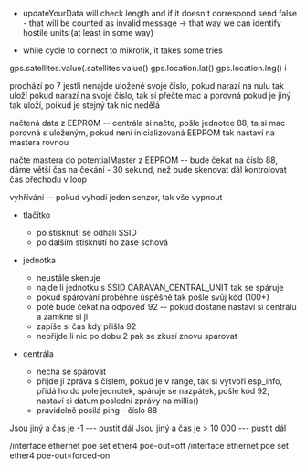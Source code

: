 + updateYourData will check length and if it doesn't correspond send false - that will be counted as invalid message -> that way we can identify hostile units (at least in some way)

+ while cycle to connect to mikrotik, it takes some tries

gps.satellites.value(.satellites.value()
gps.location.lat()
gps.location.lng()
i

prochází po 7 jestli nenajde uložené svoje číslo,
pokud narazí na nulu tak uloží
pokud narazí na svoje číslo, tak si přečte mac a porovná
	pokud je jiný tak uloží, poikud je stejný tak nic nedělá


načtená data z EEPROM -- centrála si načte, pošle jednotce 88, ta si mac porovná s uloženým, pokud není inicializovaná EEPROM tak nastaví na mastera rovnou

načte mastera do potentialMaster z EEPROM -- bude čekat na číslo 88, dáme větší čas na čekání - 30 sekund, než bude skenovat dál
kontrolovat čas přechodu v loop

vyhřívání -- pokud vyhodí jeden senzor, tak vše vypnout

+ tlačítko
	+ po stisknutí se odhalí SSID
	+ po dalším stisknutí ho zase schová

+ jednotka
	+ neustále skenuje
	+ najde li jednotku s SSID CARAVAN_CENTRAL_UNIT tak se spáruje
	+ pokud spárování proběhne úspěšně tak pošle svůj kód (100+)
	+ poté bude čekat na odpověď 92 -- pokud dostane nastaví si centrálu a zamkne si ji
	+ zapíše si čas kdy přišla 92
	+ nepřijde li nic po dobu 2 pak se zkusí znovu spárovat

+ centrála
	+ nechá se spárovat
	+ přijde jí zpráva s číslem, pokud je v range, tak si vytvoří esp_info, přidá ho do pole jednotek, spáruje se nazpátek, pošle kód 92, nastaví si datum poslední zprávy na millis()
	+ pravidelně posílá ping - číslo 88

Jsou jiný a čas je -1 --- pustit dál
Jsou jiný a čas je > 10 000 --- pustit dál


/interface ethernet poe set ether4 poe-out=off
/interface ethernet poe set ether4 poe-out=forced-on


